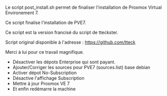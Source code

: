 Le script post_install.sh permet de finaliser l'installation de Proxmox Virtual Environement 7.

Ce script finalise l'installation de PVE7.

Ce script est la version francisé du script de tteckster.

Script original disponible à l'adresse : https://github.com/tteck

Merci à lui pour ce travail magnifique.



 - Désactiver les dépots Enterprise qui sont payant.
 - Ajouter/Corriger les sources pour PVE7 (sources.list) base debian
 - Activer dépot No-Subscription
 - Désactive l'affichage Subscription
 - Mettre à jour Proxmox VE 7
 - Et enfin redémarre la machine
